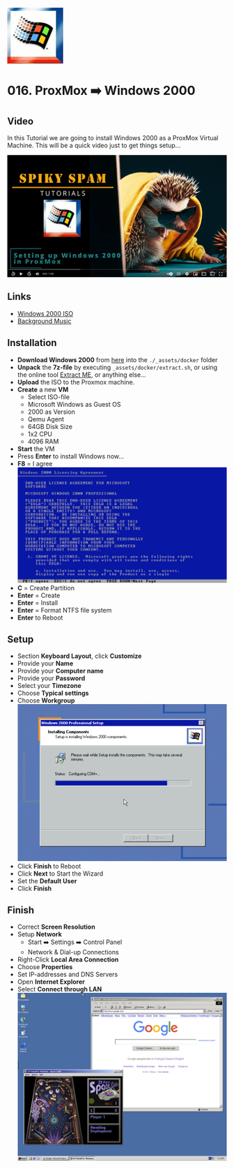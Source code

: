 ![Windows 2000](_assets/images/win2000.png)
# 016. ProxMox ➡️ Windows 2000

## Video

In this Tutorial we are going to install Windows 2000 as a ProxMox Virtual Machine.
This will be a quick video just to get things setup...

[![Video](_assets/images/win2000-video.png)](https://youtu.be/-0vXqMQUN8w)

## Links

- [Windows 2000 ISO](https://winworldpc.com/product/windows-nt-2000/final)
- [Background Music](https://freesound.org/people/Migfus20/sounds/683262/)

## Installation

- **Download Windows 2000** from [here](https://winworldpc.com/download/4137770d-e828-11e7-a562-fa163e9022f0/from/c3ae6ee2-8099-713d-3411-c3a6e280947e) into the `./_assets/docker` folder
- **Unpack** the **7z-file** by executing `_assets/docker/extract.sh`, or using the online tool [Extract ME](https://extract.me/), or anything else... 
- **Upload** the ISO to the Proxmox machine.
- **Create** a new **VM** 
  - Select ISO-file
  - Microsoft Windows as Guest OS
  - 2000 as Version
  - Qemu Agent
  - 64GB Disk Size
  - 1x2 CPU
  - 4096 RAM
- **Start** the VM
- Press **Enter** to install Windows now...
- **F8** = I agree
  ![Win2000 Install 01](_assets/images/win2000-install-01.png)
- **C** = Create Partition
- **Enter** = Create
- **Enter** = Install
- **Enter** = Format NTFS file system
- **Enter** to Reboot

## Setup

- Section **Keyboard Layout**, click **Customize**
- Provide your **Name**
- Provide your **Computer name**
- Provide your **Password**
- Select your **Timezone**
- Choose **Typical settings**
- Choose **Workgroup**
  ![Win2000 Install 02](_assets/images/win2000-install-02.png)
- Click **Finish** to Reboot
- Click **Next** to Start the Wizard
- Set the **Default User**
- Click **Finish**

## Finish

- Correct **Screen Resolution**
- Setup **Network**
  - Start ➡️ Settings ➡️ Control Panel
  - Network & Dial-up Connections
- Right-Click **Local Area Connection**
- Choose **Properties**
- Set IP-addresses and DNS Servers
- Open **Internet Explorer**
- Select **Connect through LAN**
  ![Win2000 Install 03](_assets/images/win2000-install-03.png)
